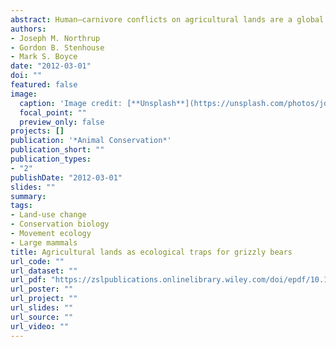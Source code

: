 ```yaml
---
abstract: Human–carnivore conflicts on agricultural lands are a global conservation issue affecting carnivore population viability, and human safety and livelihoods. Locations of conflicts are influenced by both human presence and carnivore habitat selection, although these two aspects of conflict rarely have been examined concurrently. Advances in animal tracking have facilitated examination of carnivore habitat selection and movements affording new opportunities to understand spatial patterns of conflict. We reviewed 10 years of data on conflicts between grizzly bears and humans in southwestern Alberta, Canada. We used logistic regression models in a geographic information system to map the probability of bear–human conflict from these data, and the relative probability of grizzly bear habitat selection based on global positioning system radiotelemetry data. We overlaid these maps to identify ecological traps, as well as areas of secure habitat. The majority of the landscape was seldom selected by bears, followed by ecological traps where most conflicts occurred. Only a small portion of the landscape was identified as secure habitat. Such mapping methods can be used to identify areas where conflict reduction strategies have the greatest potential to be effective. Our results highlight the need for comprehensive management to reduce conflicts and to identify areas where those conflicts are most problematic. These methods will be particularly useful for carnivores known to be in conflict with agriculture, such as large carnivores that prey on livestock, or pose a threat to human safety.
authors:
- Joseph M. Northrup
- Gordon B. Stenhouse
- Mark S. Boyce
date: "2012-03-01"
doi: ""
featured: false
image:
  caption: 'Image credit: [**Unsplash**](https://unsplash.com/photos/jdD8gXaTZsc)'
  focal_point: ""
  preview_only: false
projects: []
publication: '*Animal Conservation*'
publication_short: ""
publication_types:
- "2"
publishDate: "2012-03-01"
slides: ""
summary: 
tags:
- Land-use change
- Conservation biology
- Movement ecology
- Large mammals
title: Agricultural lands as ecological traps for grizzly bears
url_code: ""
url_dataset: ""
url_pdf: "https://zslpublications.onlinelibrary.wiley.com/doi/epdf/10.1111/j.1469-1795.2012.00525.x"
url_poster: ""
url_project: ""
url_slides: ""
url_source: ""
url_video: ""
---
```



